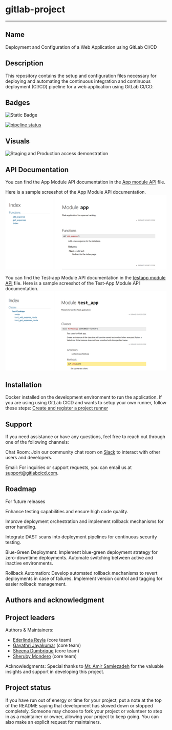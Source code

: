 # gitlab-project

***
## Name
Deployment and Configuration of a Web Application using GitLab CI/CD

## Description
This repository contains the setup and configuration files necessary for deploying and automating the continuous integration and continuous deployment (CI/CD) pipeline for a web application using GitLab CI/CD.

## Badges

![Static Badge](https://img.shields.io/badge/database_server-mongodb-green?style=flat-square)

[![pipeline status](https://gitlab.com/cbd3345_2_sheena/gitlab-project/badges/main/pipeline.svg)](https://gitlab.com/cbd3345_2_sheena/gitlab-project/-/commits/main)


## Visuals
![Staging and Production access demonstration](gifs/demo_staging_and_prod_environment_access.gif)

## API Documentation

You can find the App Module API documentation in the [App module API](APIdocumentations/app.md) file.

Here is a sample screeshot of the App Module API documentation.
![App module API](APIdocumentations/moduleapp.png)

You can find the Test-app Module API documentation in the [testapp module API](APIdocumentations/test-app.md) file.
Here is a sample screeshot of the Test-App Module API documentation.
![Test-App module API](APIdocumentations/testappmodule.png)



## Installation
Docker installed on the development environment to run the application.
If you are using using GitLab CICD and wants to setup your own runner, follow these steps:
[Create and register a project runner](https://docs.gitlab.com/ee/tutorials/create_register_first_runner/#create-and-register-a-project-runner)


## Support
If you need assistance or have any questions, feel free to reach out through one of the following channels:

Chat Room: Join our community chat room on [Slack](https://join.slack.com/t/slack-wjn8365/shared_invite/zt-2h52ilcgi-N330_9FXPN9S6ittxT4fYg) to interact with other users and developers.

Email: For inquiries or support requests, you can email us at support@gitlabcicd.com.

## Roadmap
For future releases

Enhance testing capabilities and ensure high code quality.

Improve deployment orchestration and implement rollback mechanisms for error handling.

Integrate DAST scans into deployment pipelines for continuous security testing.

Blue-Green Deployment:
Implement blue-green deployment strategy for zero-downtime deployments.
Automate switching between active and inactive environments.

Rollback Automation:
Develop automated rollback mechanisms to revert deployments in case of failures.
Implement version control and tagging for easier rollback management.


## Authors and acknowledgment
## Project leaders

Authors & Maintainers:

- [Ederlinda Reyla](https://gitlab.com/C0884805) (core team)
- [Gayathri Jayakumar](https://gitlab.com/gayathri_jk) (core team)
- [Sheena Dumbrique](https://gitlab.com/sheezzz) (core team)
- [Sheruby Mondero](https://gitlab.com/Sheruby) (core team)

Acknowledgments:
Special thanks to [Mr. Amir Samiezadeh](https://gitlab.com/amirsmz) for the valuable insights and support in developing this project.




## Project status
If you have run out of energy or time for your project, put a note at the top of the README saying that development has slowed down or stopped completely. Someone may choose to fork your project or volunteer to step in as a maintainer or owner, allowing your project to keep going. You can also make an explicit request for maintainers.
